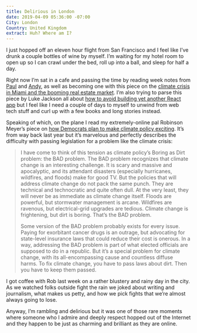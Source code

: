 ```yaml
---
title: Delirious in London
date: 2019-04-09 05:36:00 -07:00
City: London
Country: United Kingdom
extract: Huh? Where am I?
---
```


I just hopped off an eleven hour flight from San Francisco and I feel like I’ve drunk a couple bottles of wine by myself. I’m waiting for my hotel room to open up so I can crawl under the bed, roll up into a ball, and sleep for half a day.

Right now I’m sat in a cafe and passing the time by reading week notes from [Paul](https://paulrobertlloyd.com/2019/04/weeknotes_13) and [Andy](https://andy-bell.design/wrote/week-notes-11/), as well as becoming one with this piece on the [climate crisis in Miami and the booming real estate market](https://popula.com/2019/04/02/heaven-or-high-water/). I’m also trying to parse this piece by Luke Jackson all about [how to avoid  building yet another React app](https://formidable.com/blog/2019/no-build-step/) but I feel like I need a couple of days to myself to unwind from web tech stuff and curl up with a few books and long stories instead. 

Speaking of which, on the plane I read my extremely-online pal Robinson Meyer’s piece on [how Democrats plan to make climate policy exciting](https://www.theatlantic.com/science/archive/2018/12/ocasio-cortez-green-new-deal-winning-climate-strategy/576514/). It’s from way back last year but it’s marvelous and perfectly describes the difficulty with passing legislation for a problem like the climate crisis:

> I have come to think of this tension as climate policy’s Boring as Dirt problem: the BAD problem. The BAD problem recognizes that climate change is an interesting challenge. It is scary and massive and apocalyptic, and its attendant disasters (especially hurricanes, wildfires, and floods) make for good TV. But the policies that will address climate change do not pack the same punch. They are technical and technocratic and quite often dull. At the very least, they will never be as immediate as climate change itself. Floods are powerful, but stormwater management is arcane. Wildfires are ravenous, but electrical-grid upgrades are tedious. Climate change is frightening, but dirt is boring. That’s the BAD problem.
> 
> Some version of the BAD problem probably exists for every issue. Paying for exorbitant cancer drugs is an outrage, but advocating for state-level insurance laws that could reduce their cost is onerous. In a way, addressing the BAD problem is part of what elected officials are supposed to do in a republic. But it’s a special problem for climate change, with its all-encompassing cause and countless diffuse harms. To fix climate change, you have to pass laws about dirt. Then you have to keep them passed.

I got coffee with Rob last week on a rather blustery and rainy day in the city. As we watched folks outside fight the rain we joked about writing and journalism, what makes us petty, and how we pick fights that we’re almost always going to lose. 

Anyway, I’m rambling and delirious but it was one of those rare moments where someone who I admire and deeply respect hopped out of the Internet and they happen to be just as charming and brilliant as they are online.